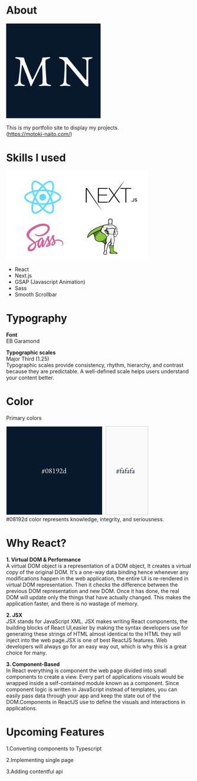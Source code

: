 # About

![logo](/static/favicon/android-chrome-256x256.png)

This is my portfolio site to display my projects.<br>
(https://motoki-naito.com/)

# Skills I used

![skills](/static/images/skills.png)

- React
- Next.js
- GSAP (Javascript Animation)
- Sass
- Smooth Scrollbar

# Typography

**Font**<br>
EB Garamond

**Typographic scales**<br>
Major Third (1.25)<br>
Typographic scales provide consistency, rhythm, hierarchy, and contrast because they are predictable. A well-defined scale helps users understand your content better.

# Color

Primary colors<br>

![skills](/static/images/colors.png)<br>
#08192d color represents knowledge, integrity, and seriousness.

# Why React?

**1. Virtual DOM & Performance**<br>
A virtual DOM object is a representation of a DOM object, It creates a virtual copy of the original DOM. It's a one-way data binding hence whenever any modifications happen in the web application, the entire UI is re-rendered in virtual DOM representation. Then it checks the difference between the previous DOM representation and new DOM. Once it has done, the real DOM will update only the things that have actually changed. This makes the application faster, and there is no wastage of memory.

**2. JSX**<br>
JSX stands for JavaScript XML. JSX makes writing React components, the building blocks of React UI,easier by making the syntax developers use for generating these strings of HTML almost identical to the HTML they will inject into the web page.JSX is one of best ReactJS features. Web developers will always go for an easy way out, which is why this is a great choice for many.

**3. Component-Based**<br>
In React everything is component the web page divided into small components to create a view. Every part of applications visuals would be wrapped inside a self-contained module known as a component. Since component logic is written in JavaScript instead of templates, you can easily pass data through your app and keep the state out of the DOM.Components in ReactJS use to define the visuals and interactions in applications.

# Upcoming Features

1.Converting components to Typescript

2.Implementing single page

3.Adding contentful api
